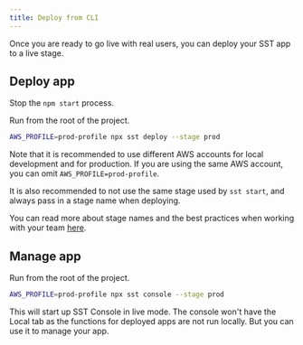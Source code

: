 ```yaml
---
title: Deploy from CLI
---
```


Once you are ready to go live with real users, you can deploy your SST app to a live stage.

## Deploy app

Stop the `npm start` process.

Run from the root of the project.

```bash
AWS_PROFILE=prod-profile npx sst deploy --stage prod
```

Note that it is recommended to use different AWS accounts for local development and for production. If you are using the same AWS account, you can omit `AWS_PROFILE=prod-profile`.

It is also recommended to not use the same stage used by `sst start`, and always pass in a stage name when deploying.

You can read more about stage names and the best practices when working with your team [here](working-with-your-team).

## Manage app

Run from the root of the project.

```bash
AWS_PROFILE=prod-profile npx sst console --stage prod
```

This will start up SST Console in live mode. The console won't have the Local tab as the functions for deployed apps are not run locally. But you can use it to manage your app.
